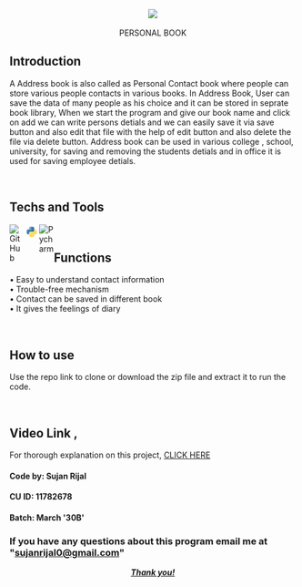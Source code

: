 <p align="center"><img src="https://cdn-icons-png.flaticon.com/512/1251/1251166.png" width="260"></p>

<p align="center">PERSONAL BOOK</p>


## Introduction

A Address book is also called as Personal Contact book where people can store various people contacts
in various books. In Address Book, User can save the data of many people as his choice and it can be
stored in seprate book library, When we start the program and give our book name and click on add we
can write persons detials and we can easily save it via save button and also edit that file with the
help of edit button and also delete the file via delete button. Address book can be used in various 
college , school, university, for saving and removing the students detials and in office it is used 
for saving employee detials.

<br />

## Techs and Tools
<img align="left" alt="GitHub" width="26px" src="https://cdn-icons-png.flaticon.com/512/733/733553.png" />
<img align="left" alt="Python" width="26px" src="https://raw.githubusercontent.com/github/explore/80688e429a7d4ef2fca1e82350fe8e3517d3494d/topics/python/python.png" />
<img align="left" alt="Pycharm" width="26px" src="https://brandeps.com/logo-download/P/Pycharm-logo-vector-01.svg" />

<br />

## Functions
•	Easy to understand contact information <br />
•	Trouble-free mechanism <br />
•	Contact can be saved in different book <br />
•	It gives the feelings of diary <br />

<br />

## How to use
Use the repo link to clone or download the zip file and extract it to run the code.

<br />

## Video Link , 

For thorough explanation on this project, [CLICK HERE](https://youtu.be/Drn2kfzqGmo)

#### Code by: Sujan Rijal
#### CU ID: 11782678 
#### Batch: March '30B'
### If you have any questions about this program email me at "sujanrijal0@gmail.com"

<p align="center"><b><u><i> Thank you! </i></u></b><p>
